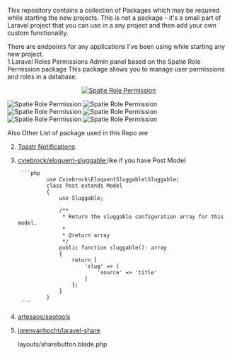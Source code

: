 This repository contains a collection of Packages which may be required while starting the new projects.
This is not a package - it's a small part of Laravel project that you can use in a any project and then add your own custom functionality.

There are endpoints for any applications I've been using while starting any new project.
<br>
1.Laravel Roles Permissions Admin panel based on the Spatie Role Permission package
This package allows you to manage user permissions and roles in a database.

<p align="center">
<a href="https://spatie.be/docs/laravel-permission/v5/introduction"><img src="https://raw.githubusercontent.com/spatie/laravel-permission/main/art/socialcard.png" alt="Spatie Role Permission"></a>

</p>
<img src="http://rolepermission.herokuapp.com/githubimage/role_list.jpg" alt="Spatie Role Permission">
<img src="http://rolepermission.herokuapp.com/githubimage/role_create.jpg" alt="Spatie Role Permission">
<img src="http://rolepermission.herokuapp.com/githubimage/role_edit.jpg" alt="Spatie Role Permission">
<img src="http://rolepermission.herokuapp.com/githubimage/user_list.jpg" alt="Spatie Role Permission">
<img src="http://rolepermission.herokuapp.com/githubimage/user_create.jpg" alt="Spatie Role Permission">
<img src="http://rolepermission.herokuapp.com/githubimage/user_edit.jpg" alt="Spatie Role Permission">

Also Other List of package used in this Repo are

2.  <a href="https://github.com/yoeunes/toastr">Toastr Notifications </a>
3.  <a href="https://github.com/cviebrock/eloquent-sluggable">cviebrock/eloquent-sluggable </a>
    like if you have Post Model

         ```php
                 use Cviebrock\EloquentSluggable\Sluggable;
                 class Post extends Model
                 {
                     use Sluggable;

                     /**
                      * Return the sluggable configuration array for this model.
                      *
                      * @return array
                      */
                     public function sluggable(): array
                     {
                         return [
                             'slug' => [
                                 'source' => 'title'
                             ]
                         ];
                     }
                 }
         ```

4.  <a href="https://github.com/artesaos/seotools">artesaos/seotools </a>
5.  <a href="https://github.com/jorenvh/laravel-share">jorenvanhocht/laravel-share </a>
    <p> layouts/sharebutton.blade.php </p>
